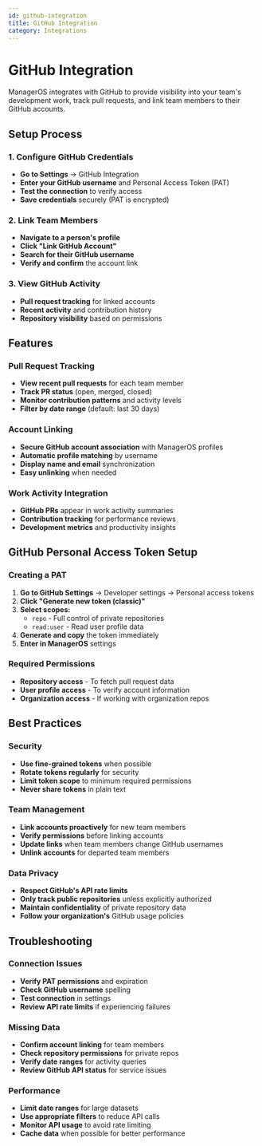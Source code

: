 ```yaml
---
id: github-integration
title: GitHub Integration
category: Integrations
---
```


# GitHub Integration

ManagerOS integrates with GitHub to provide visibility into your team's development work, track pull requests, and link team members to their GitHub accounts.

## Setup Process

### 1. Configure GitHub Credentials

- **Go to Settings** → GitHub Integration
- **Enter your GitHub username** and Personal Access Token (PAT)
- **Test the connection** to verify access
- **Save credentials** securely (PAT is encrypted)

### 2. Link Team Members

- **Navigate to a person's profile**
- **Click "Link GitHub Account"**
- **Search for their GitHub username**
- **Verify and confirm** the account link

### 3. View GitHub Activity

- **Pull request tracking** for linked accounts
- **Recent activity** and contribution history
- **Repository visibility** based on permissions

## Features

### Pull Request Tracking

- **View recent pull requests** for each team member
- **Track PR status** (open, merged, closed)
- **Monitor contribution patterns** and activity levels
- **Filter by date range** (default: last 30 days)

### Account Linking

- **Secure GitHub account association** with ManagerOS profiles
- **Automatic profile matching** by username
- **Display name and email** synchronization
- **Easy unlinking** when needed

### Work Activity Integration

- **GitHub PRs** appear in work activity summaries
- **Contribution tracking** for performance reviews
- **Development metrics** and productivity insights

## GitHub Personal Access Token Setup

### Creating a PAT

1. **Go to GitHub Settings** → Developer settings → Personal access tokens
2. **Click "Generate new token (classic)"**
3. **Select scopes:**
   - `repo` - Full control of private repositories
   - `read:user` - Read user profile data
4. **Generate and copy** the token immediately
5. **Enter in ManagerOS** settings

### Required Permissions

- **Repository access** - To fetch pull request data
- **User profile access** - To verify account information
- **Organization access** - If working with organization repos

## Best Practices

### Security

- **Use fine-grained tokens** when possible
- **Rotate tokens regularly** for security
- **Limit token scope** to minimum required permissions
- **Never share tokens** in plain text

### Team Management

- **Link accounts proactively** for new team members
- **Verify permissions** before linking accounts
- **Update links** when team members change GitHub usernames
- **Unlink accounts** for departed team members

### Data Privacy

- **Respect GitHub's API rate limits**
- **Only track public repositories** unless explicitly authorized
- **Maintain confidentiality** of private repository data
- **Follow your organization's** GitHub usage policies

## Troubleshooting

### Connection Issues

- **Verify PAT permissions** and expiration
- **Check GitHub username** spelling
- **Test connection** in settings
- **Review API rate limits** if experiencing failures

### Missing Data

- **Confirm account linking** for team members
- **Check repository permissions** for private repos
- **Verify date ranges** for activity queries
- **Review GitHub API status** for service issues

### Performance

- **Limit date ranges** for large datasets
- **Use appropriate filters** to reduce API calls
- **Monitor API usage** to avoid rate limiting
- **Cache data** when possible for better performance
